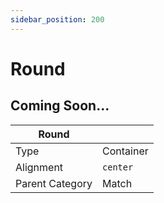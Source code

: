 ```yaml
---
sidebar_position: 200
---
```

    
# Round

## Coming Soon...

|     Round  ||
| -------- | ------- |
| Type  |  Container | Visibility | Image | Text  |
| Alignment |  `center`     |
| Parent Category    | Match    |
